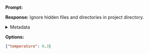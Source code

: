 **Prompt:**



**Response:**
Ignore hidden files and directories in project directory.

<details><summary>Metadata</summary>

- Duration: 797 ms
- Datetime: 2023-11-20T13:47:59.426949
- Model: gpt-3.5-turbo-0613

</details>

**Options:**
```json
{"temperature": 0.3}
```

